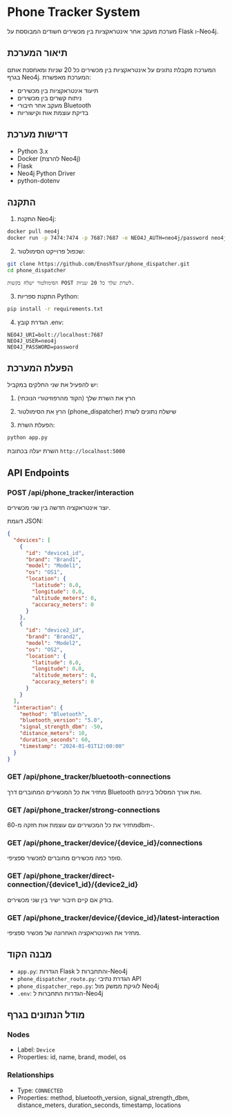 # Phone Tracker System

מערכת מעקב אחר אינטראקציות בין מכשירים חשודים המבוססת על Flask ו-Neo4j.

## תיאור המערכת

המערכת מקבלת נתונים על אינטראקציות בין מכשירים כל 20 שניות ומאחסנת אותם בגרף Neo4j. המערכת מאפשרת:
- תיעוד אינטראקציות בין מכשירים
- ניתוח קשרים בין מכשירים
- מעקב אחר חיבורי Bluetooth
- בדיקת עוצמת אות וקישוריות

## דרישות מערכת

- Python 3.x
- Docker (להרצת Neo4j)
- Flask
- Neo4j Python Driver
- python-dotenv

## התקנה

1. התקנת Neo4j:
```bash
docker pull neo4j
docker run -p 7474:7474 -p 7687:7687 -e NEO4J_AUTH=neo4j/password neo4j
```

2. שכפול פרוייקט הסימולטור:
```bash
git clone https://github.com/EnoshTsur/phone_dispatcher.git
cd phone_dispatcher

הסימולטור ישלח בקשות POST לשרת שלך כל 20 שניות.
```

3. התקנת ספריות Python:
```bash
pip install -r requirements.txt
```

4. הגדרת קובץ .env:
```
NEO4J_URI=bolt://localhost:7687
NEO4J_USER=neo4j
NEO4J_PASSWORD=password
```

## הפעלת המערכת

יש להפעיל את שני החלקים במקביל:

1. הרץ את השרת שלך (הקוד מהרפוזיטורי הנוכחי)
2. הרץ את הסימולטור (phone_dispatcher) שישלח נתונים לשרת

1. הפעלת השרת:
```bash
python app.py
```

השרת יעלה בכתובת `http://localhost:5000`

## API Endpoints

### POST /api/phone_tracker/interaction
יוצר אינטראקציה חדשה בין שני מכשירים.

דוגמת JSON:
```json
{
  "devices": [
    {
      "id": "device1_id",
      "brand": "Brand1",
      "model": "Model1",
      "os": "OS1",
      "location": {
        "latitude": 0.0,
        "longitude": 0.0,
        "altitude_meters": 0,
        "accuracy_meters": 0
      }
    },
    {
      "id": "device2_id",
      "brand": "Brand2",
      "model": "Model2",
      "os": "OS2",
      "location": {
        "latitude": 0.0,
        "longitude": 0.0,
        "altitude_meters": 0,
        "accuracy_meters": 0
      }
    }
  ],
  "interaction": {
    "method": "Bluetooth",
    "bluetooth_version": "5.0",
    "signal_strength_dbm": -50,
    "distance_meters": 10,
    "duration_seconds": 60,
    "timestamp": "2024-01-01T12:00:00"
  }
}
```

### GET /api/phone_tracker/bluetooth-connections
מחזיר את כל המכשירים המחוברים דרך Bluetooth ואת אורך המסלול ביניהם.

### GET /api/phone_tracker/strong-connections
מחזיר את כל המכשירים עם עוצמת אות חזקה מ-60dbm-.

### GET /api/phone_tracker/device/{device_id}/connections
סופר כמה מכשירים מחוברים למכשיר ספציפי.

### GET /api/phone_tracker/direct-connection/{device1_id}/{device2_id}
בודק אם קיים חיבור ישיר בין שני מכשירים.

### GET /api/phone_tracker/device/{device_id}/latest-interaction
מחזיר את האינטראקציה האחרונה של מכשיר ספציפי.

## מבנה הקוד

- `app.py`: הגדרות Flask והתחברות ל-Neo4j
- `phone_dispatcher_route.py`: הגדרת נתיבי API
- `phone_dispatcher_repo.py`: לוגיקת ממשק מול Neo4j
- `.env`: הגדרות התחברות ל-Neo4j

## מודל הנתונים בגרף

### Nodes
- Label: `Device`
- Properties: id, name, brand, model, os

### Relationships
- Type: `CONNECTED`
- Properties: method, bluetooth_version, signal_strength_dbm, distance_meters, duration_seconds, timestamp, locations